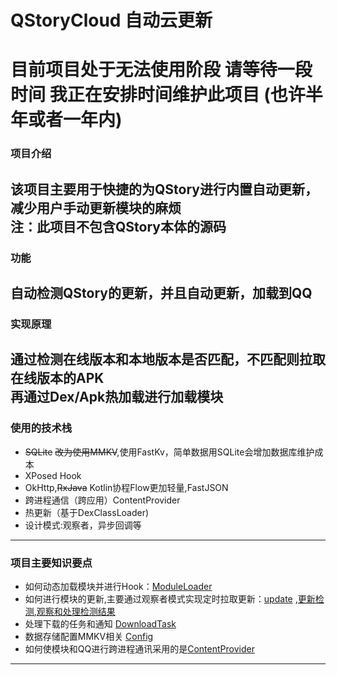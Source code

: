 # QStoryCloud 自动云更新

# 目前项目处于无法使用阶段 请等待一段时间 我正在安排时间维护此项目 (也许半年或者一年内)

### 项目介绍
该项目主要用于快捷的为QStory进行内置自动更新，减少用户手动更新模块的麻烦  
注：此项目不包含QStory本体的源码
---
### 功能
自动检测QStory的更新，并且自动更新，加载到QQ
---
### 实现原理
通过检测在线版本和本地版本是否匹配，不匹配则拉取在线版本的APK  
再通过Dex/Apk热加载进行加载模块
---
### 使用的技术栈
- ~~SQLite~~ ~~改为使用MMKV~~,使用FastKv，简单数据用SQLite会增加数据库维护成本
- XPosed Hook
- OkHttp,~~RxJava~~ Kotlin协程Flow更加轻量,FastJSON
- 跨进程通信（跨应用）ContentProvider
- 热更新（基于DexClassLoader)
- 设计模式:观察者，异步回调等
---
### 项目主要知识要点
 - 如何动态加载模块并进行Hook：[ModuleLoader](./app/src/main/java/top/linl/qstorycloud/hook/moduleloader/ModuleLoader.java)  
 - 如何进行模块的更新,主要通过观察者模式实现定时拉取更新：[update](./app/src/main/java/top/linl/qstorycloud/hook/update) ,[更新检测](.app/src/main/java/top/linl/qstorycloud/hook/update/UpdateObserver.kt),[观察和处理检测结果](./app/src/main/java/top/linl/qstorycloud/hook/update/UpdateChecker.kt)
 - 处理下载的任务和通知 [DownloadTask](./app/src/main/java/top/linl/qstorycloud/hook/update/util/DownloadTask.java)
 - 数据存储配置MMKV相关 [Config](.app/src/main/java/top/linl/qstorycloud/config)
 - 如何使模块和QQ进行跨进程通讯采用的是[ContentProvider](./app/src/main/java/top/linl/qstorycloud/provider/AppContentProvider.java)
---


